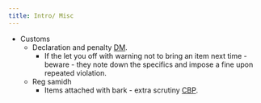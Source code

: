 ```yaml
---
title: Intro/ Misc
---
```


- Customs
  - Declaration and penalty [DM](http://www.dailymail.co.uk/travel/travel_news/article-3380415/US-customs-officers-reveal-happens-prohibited-food-seized-passengers-bizarre-threats-face-job.html).
    - If the let you off with warning not to bring an item next time - beware - they note down the specifics and impose a fine upon repeated violation.
  - Reg samidh
      - Items attached with bark - extra scrutiny [CBP](https://help.cbp.gov/app/answers/detail/a_id/1166/~/bringing-or-sending-items-made-from-wood-to-the-u.s.).
